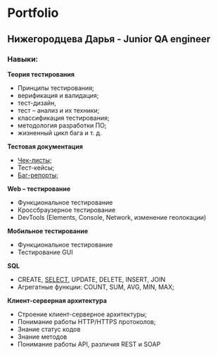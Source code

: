 # Portfolio
## Нижегородцева Дарья - Junior QA engineer

### **Навыки:**

**Теория тестирования**

* Принципы тестирования; 
* верификация и валидация;
* тест-дизайн, 
* тест – анализ и их техники; 
* классификация тестирования; 
* методология разработки ПО;
*  жизненный цикл бага и т. д.

**Тестовая документация**

* [Чек-листы;](https://goo-gl.me/WwmN5)
* Тест-кейсы; 
* [Баг-репорты;](https://goo-gl.me/EvyMS)

**Web – тестирование**

* Функциональное тестирование
* Кроссбраузерное тестирование
* DevTools (Elements, Console, Network, изменение геолокации)


**Мобильное тестирование**

* Функциональное тестирование
* Тестирование GUI

**SQL**

* CREATE, [SELECT](https://goo-gl.me/IJxEw), UPDATE, DELETE, INSERT, JOIN
* Агрегатные функции: COUNT, SUM, AVG, MIN, MAX;

**Клиент-серверная архитектура**

* Строение клиент-серверное архитектуры;
* Понимание работы HTTP/HTTPS протоколов;
* Знание статус кодов
* Знание методов
* Понимание работы API, различия REST и SOAP
